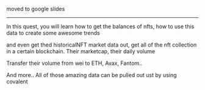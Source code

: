 moved to google slides

______________________

In this quest, you will learn how to get the balances of nfts, how to use this data to create some awesome trends


and even get thed historicalNFT market data out, get all of the nft collection in a certain blockchain. Their marketcap, their daily volume

Transfer their volume from wei to ETH, Avax, Fantom.. 

And more.. All of those amazing data can be pulled out ust by using covalent 
